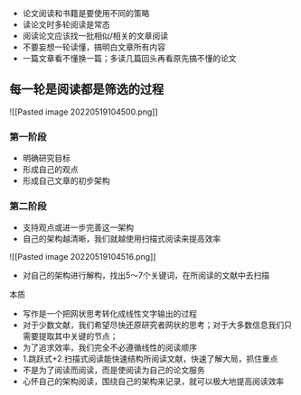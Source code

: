 -   论文阅读和书籍是要使用不同的策略
-   读论文时多轮阅读是常态
-   阅读论文应该找一批相似/相关的文章阅读
-   不要妄想一轮读懂，搞明白文章所有内容
-   一篇文章看不懂换一篇；多读几篇回头再看原先搞不懂的论文


## 每一轮是阅读都是筛选的过程


![[Pasted image 20220519104500.png]]

### 第一阶段

-   明确研究目标
-   形成自己的观点
-   形成自己文章的初步架构

### 第二阶段

-   支持观点或进一步完善这一架构
-   自己的架构越清晰，我们就越使用扫描式阅读来提高效率


![[Pasted image 20220519104516.png]]


-   对自己的架构进行解构，找出5～7个关键词，在所阅读的文献中去扫描

本质

-   写作是一个把网状思考转化成线性文字输出的过程
-   对于少数文献，我们希望尽快还原研究者网状的思考；对于大多数信息我们只需要提取其中关键的节点；
-   为了追求效率，我们完全不必遵循线性的阅读顺序
-   1.跳跃式+2.扫描式阅读能快速结构所阅读文献，快速了解大局，抓住重点
-   不是为了阅读而阅读，而是使阅读为自己的论文服务
-   心怀自己的架构阅读，围绕自己的架构来记录，就可以极大地提高阅读效率